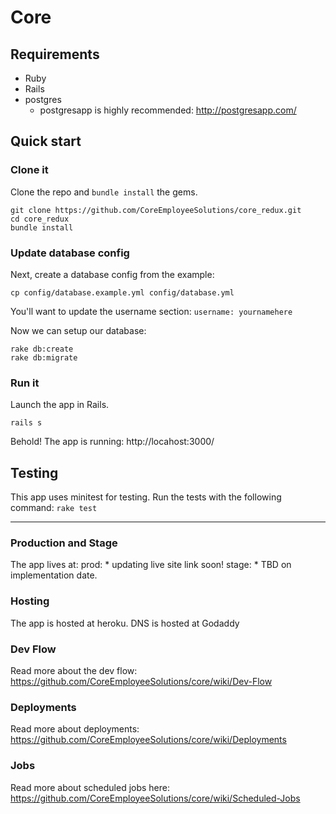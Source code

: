 # Core

## Requirements

- Ruby
- Rails
- postgres
    - postgresapp is highly recommended: http://postgresapp.com/

## Quick start

### Clone it

Clone the repo and `bundle install` the gems.

```
git clone https://github.com/CoreEmployeeSolutions/core_redux.git
cd core_redux
bundle install
```

### Update database config

Next, create a database config from the example:
```
cp config/database.example.yml config/database.yml
```

You'll want to update the username section:
 ` username: yournamehere `

Now we can setup our database:
```
rake db:create
rake db:migrate
```

### Run it

Launch the app in Rails.

```
rails s
```

Behold! The app is running: http://locahost:3000/


## Testing
This app uses minitest for testing. Run the tests with the following command:
``` rake test ```

----

### Production and Stage
The app lives at:
prod:  * updating live site link soon!
stage: * TBD on implementation date.

### Hosting
The app is hosted at heroku.
DNS is hosted at Godaddy

### Dev Flow
Read more about the dev flow: https://github.com/CoreEmployeeSolutions/core/wiki/Dev-Flow

### Deployments
Read more about deployments: https://github.com/CoreEmployeeSolutions/core/wiki/Deployments

### Jobs
Read more about scheduled jobs here: https://github.com/CoreEmployeeSolutions/core/wiki/Scheduled-Jobs
